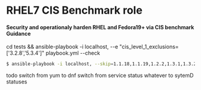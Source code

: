 # RHEL7 CIS Benchmark role
#### Security and operationaly harden RHEL and Fedora19+ via CIS benchmark Guidance


cd tests && ansible-playbook -i localhost, --e \"cis_level_1_exclusions=['3.2.8','5.3.4']\" playbook.yml --check

```bash
$ ansible-playbook -i localhost, --skip=1.1.18,1.1.19,1.2.2,1.3.1,1.3.2,1.5.4,1.7.1.5,1.7.1.6,2.1.11,2.1.6,2.1.7,2.1.8,2.1.9,2.1.10,2.2.1.1,2.2.2,2.2.3,2.2.4,2.2.5,2.2.6,2.2.7,2.2.8,2.2.9,2.2.10,2.2.11,2.2.12,2.2.13,2.2.14,2.2.15,2.2.16,2.3.1,2.3.2,2.3.3,2.3.4,2.3.5 --e \"cis_level_1_exclusions=['3.2.8','5.3.4']\" playbook.yml --check
```

todo switch from yum to dnf
switch from service status whatever to sytemD statuses